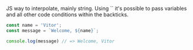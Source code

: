 JS way to interpolate, mainly string. Using \`\` it's possible to pass variables and all other code conditions within the backticks.

```js
const name = 'Vitor';
const message = `Welcome, ${name}`;

console.log(message) // => Welcome, Vitor
```
